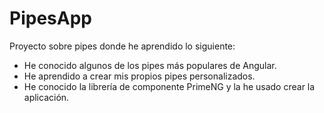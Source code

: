 # PipesApp

Proyecto sobre pipes donde he aprendido lo siguiente:
- He conocido algunos de los pipes más populares de Angular.
- He aprendido a crear mis propios pipes personalizados.
- He conocido la librería de componente PrimeNG y la he usado crear la aplicación.
